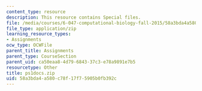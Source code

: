 ```yaml
---
content_type: resource
description: This resource contains Special files.
file: /media/courses/6-047-computational-biology-fall-2015/58a3bda4a580c78f17f75905b0fb392c_ps1docs.zip
file_type: application/zip
learning_resource_types:
- Assignments
ocw_type: OCWFile
parent_title: Assignments
parent_type: CourseSection
parent_uid: ca50eaa8-4d79-6843-37c3-e78a9891e7b5
resourcetype: Other
title: ps1docs.zip
uid: 58a3bda4-a580-c78f-17f7-5905b0fb392c
---
```

